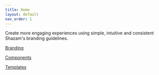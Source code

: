 ```yaml
---
title: Home
layout: default
nav_order: 1
---
```


Create more engaging experiences using simple, intuitive and consistent Shazam's branding guidelines.

[Branding](./docs/Branding.md)  

[Components](./docs/Components.md)  

[Templates](./docs/Templates.md)
